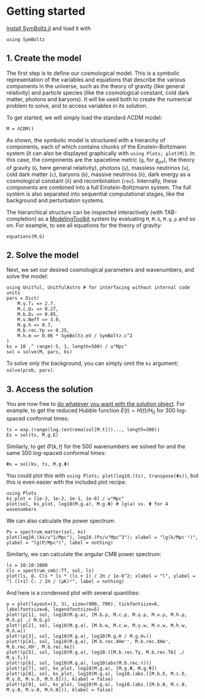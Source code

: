 # Getting started

[Install SymBoltz.jl](@ref "Installation") and load it with
```@example getting_started
using SymBoltz
``` 

## 1. Create the model

The first step is to define our cosmological model.
This is a symbolic representation of the variables and equations that describe the various components in the universe, such as the theory of gravity (like general relativity) and particle species (like the cosmological constant, cold dark matter, photons and baryons).
It will be used both to create the numerical problem to solve, and to access variables in its solution.

To get started, we will simply load the standard ΛCDM model:
```@example getting_started
M = ΛCDM()
```

As shown, the symbolic model is structured with a hierarchy of components, each of which contains chunks of the Einstein-Boltzmann system (it can also be displayed graphically with `using Plots; plot(M)`).
In this case, the components are
the spacetime metric (`g`, for $g_{\mu\nu}$),
the theory of gravity (`G`, here general relativity),
photons (`γ`),
massless neutrinos (`ν`),
cold dark matter (`c`),
baryons (`b`),
massive neutrinos (`h`),
dark energy as a cosmological constant (`Λ`)
and recombination (`rec`).
Internally, these components are combined into a full Einstein-Boltzmann system.
The full system is also separated into sequential computational stages, like the background and perturbation systems.

The hierarchical structure can be inspected interactively (with TAB-completion) as a [ModelingToolkit](https://docs.sciml.ai/ModelingToolkit) system by evaluating `M`, `M.G`, `M.g.ρ` and so on.
For example, to see all equations for the theory of gravity:
```@example getting_started
equations(M.G)
```

## 2. Solve the model

Next, we set our desired cosmological parameters and wavenumbers, and solve the model:
```@example getting_started
using Unitful, UnitfulAstro # for interfacing without internal code units
pars = Dict(
    M.γ.T₀ => 2.7,
    M.c.Ω₀ => 0.27,
    M.b.Ω₀ => 0.05,
    M.ν.Neff => 3.0,
    M.g.h => 0.7,
    M.b.rec.Yp => 0.25,
    M.h.m => 0.06 * SymBoltz.eV / SymBoltz.c^2
)
ks = 10 .^ range(-5, 1, length=500) / u"Mpc"
sol = solve(M, pars, ks)
```

To solve only the background, you can simply omit the `ks` argument: `solve(prob, pars)`.

## 3. Access the solution

You are now free to [do whatever you want with the solution object](@ref "Solution handling").
For example, to get the reduced Hubble function $E(t) = H(t) / H_0$ for 300 log-spaced conformal times:
```@example getting_started
ts = exp.(range(log.(extrema(sol[M.t]))..., length=300))
Es = sol(ts, M.g.E)
```
Similarly, to get $\Phi(k,t)$ for the 500 wavenumbers we solved for and the same 300 log-spaced conformal times:
```@example getting_started
Φs = sol(ks, ts, M.g.Φ)
```

You could plot this with `using Plots; plot(log10.(ts), transpose(Φs))`, but this is even easier with the included plot recipe:
```@example getting_started
using Plots
ks_plot = [1e-3, 1e-2, 1e-1, 1e-0] / u"Mpc"
plot(sol, ks_plot, log10(M.g.a), M.g.Φ) # lg(a) vs. Φ for 4 wavenumbers
```

We can also calculate the power spectrum:
```@example getting_started
Ps = spectrum_matter(sol, ks)
plot(log10.(ks/u"1/Mpc"), log10.(Ps/u"Mpc^3"); xlabel = "lg(k/Mpc⁻¹)", ylabel = "lg(P/Mpc³)", label = nothing)
```
Similarly, we can calculate the angular CMB power spectrum:
```@example getting_started
ls = 10:10:1000
Cls = spectrum_cmb(:TT, sol, ls)
plot(ls, @. Cls * ls * (ls + 1) / 2π / 1e-6^2; xlabel = "l", ylabel = "l (l+1) Cₗ / 2π / (μK)²", label = nothing)
```

And here is a condensed plot with several quantities:
```@example getting_started
p = plot(layout=(3, 3), size=(900, 700), tickfontsize=6, labelfontsize=6, legendfontsize=5)
plot!(p[1], sol, log10(M.g.a), [M.b.ρ, M.c.ρ, M.γ.ρ, M.ν.ρ, M.h.ρ, M.Λ.ρ] ./ M.G.ρ)
plot!(p[2], sol, log10(M.g.a), [M.b.w, M.c.w, M.γ.w, M.ν.w, M.h.w, M.Λ.w])
plot!(p[3], sol, log10(M.g.a), log10(M.g.H / M.g.H₀))
plot!(p[4], sol, log10(M.g.a), [M.b.rec.XHe⁺⁺, M.b.rec.XHe⁺, M.b.rec.XH⁺, M.b.rec.Xe])
plot!(p[5], sol, log10(M.g.a), log10.([M.b.rec.Tγ, M.b.rec.Tb] ./ M.γ.T₀))
plot!(p[6], sol, log10(M.g.a), log10(abs(M.b.rec.τ)))
plot!(p[7], sol, ks_plot, log10(M.g.a), [M.g.Φ, M.g.Ψ])
plot!(p[8], sol, ks_plot, log10(M.g.a), log10.(abs.([M.b.δ, M.c.δ, M.γ.δ, M.ν.δ, M.h.δ])), klabel = false)
plot!(p[9], sol, ks_plot, log10(M.g.a), log10.(abs.([M.b.θ, M.c.θ, M.γ.θ, M.ν.θ, M.h.θ])), klabel = false)
```

